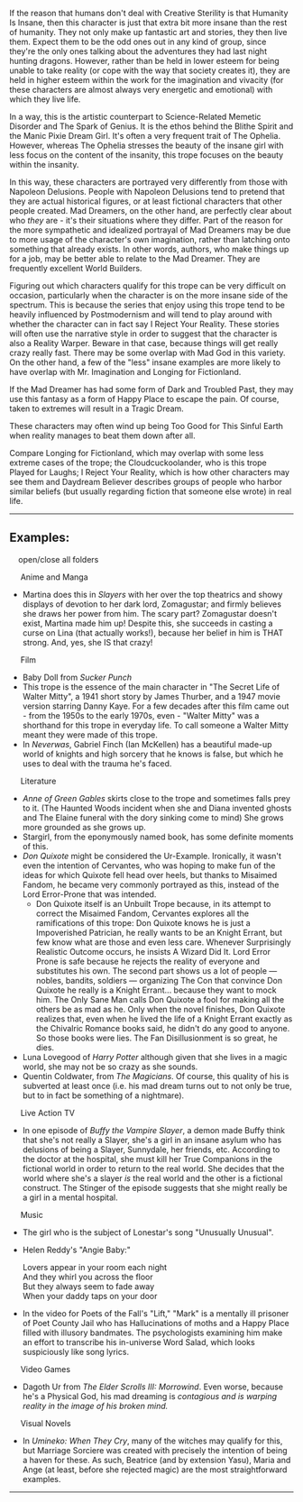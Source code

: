 If the reason that humans don't deal with Creative Sterility is that Humanity Is Insane, then this character is just that extra bit more insane than the rest of humanity. They not only make up fantastic art and stories, they then live them. Expect them to be the odd ones out in any kind of group, since they're the only ones talking about the adventures they had last night hunting dragons. However, rather than be held in lower esteem for being unable to take reality (or cope with the way that society creates it), they are held in higher esteem within the work for the imagination and vivacity (for these characters are almost always very energetic and emotional) with which they live life.

In a way, this is the artistic counterpart to Science-Related Memetic Disorder and The Spark of Genius. It is the ethos behind the Blithe Spirit and the Manic Pixie Dream Girl. It's often a very frequent trait of The Ophelia. However, whereas The Ophelia stresses the beauty of the insane girl with less focus on the content of the insanity, this trope focuses on the beauty within the insanity.

In this way, these characters are portrayed very differently from those with Napoleon Delusions. People with Napoleon Delusions tend to pretend that they are actual historical figures, or at least fictional characters that other people created. Mad Dreamers, on the other hand, are perfectly clear about who _they_ are - it's their situations where they differ. Part of the reason for the more sympathetic and idealized portrayal of Mad Dreamers may be due to more usage of the character's own imagination, rather than latching onto something that already exists. In other words, authors, who make things up for a job, may be better able to relate to the Mad Dreamer. They are frequently excellent World Builders.

Figuring out which characters qualify for this trope can be very difficult on occasion, particularly when the character is on the more insane side of the spectrum. This is because the series that enjoy using this trope tend to be heavily influenced by Postmodernism and will tend to play around with whether the character can in fact say I Reject Your Reality. These stories will often use the narrative style in order to suggest that the character is also a Reality Warper. Beware in that case, because things will get really crazy really fast. There may be some overlap with Mad God in this variety. On the other hand, a few of the "less" insane examples are more likely to have overlap with Mr. Imagination and Longing for Fictionland.

If the Mad Dreamer has had some form of Dark and Troubled Past, they may use this fantasy as a form of Happy Place to escape the pain. Of course, taken to extremes will result in a Tragic Dream.

These characters may often wind up being Too Good for This Sinful Earth when reality manages to beat them down after all.

Compare Longing for Fictionland, which may overlap with some less extreme cases of the trope; the Cloudcuckoolander, who is this trope Played for Laughs; I Reject Your Reality, which is how other characters may see them and Daydream Believer describes groups of people who harbor similar beliefs (but usually regarding fiction that someone else wrote) in real life.

___

## Examples:

    open/close all folders 

     Anime and Manga  

-   Martina does this in _Slayers_ with her over the top theatrics and showy displays of devotion to her dark lord, Zomagustar; and firmly believes she draws her power from him. The scary part? Zomagustar doesn't exist, Martina made him up! Despite this, she succeeds in casting a curse on Lina (that actually works!), because her belief in him is THAT strong. And, yes, she IS that crazy!

     Film  

-   Baby Doll from _Sucker Punch_
-   This trope is the essence of the main character in "The Secret Life of Walter Mitty", a 1941 short story by James Thurber, and a 1947 movie version starring Danny Kaye. For a few decades after this film came out - from the 1950s to the early 1970s, even - "Walter Mitty" was a shorthand for this trope in everyday life. To call someone a Walter Mitty meant they were made of this trope.
-   In _Neverwas_, Gabriel Finch (Ian McKellen) has a beautiful made-up world of knights and high sorcery that he knows is false, but which he uses to deal with the trauma he's faced.

     Literature  

-   _Anne of Green Gables_ skirts close to the trope and sometimes falls prey to it. (The Haunted Woods incident when she and Diana invented ghosts and The Elaine funeral with the dory sinking come to mind) She grows more grounded as she grows up.
-   Stargirl, from the eponymously named book, has some definite moments of this.
-   _Don Quixote_ might be considered the Ur-Example. Ironically, it wasn't even the intention of Cervantes, who was hoping to make fun of the ideas for which Quixote fell head over heels, but thanks to Misaimed Fandom, he became very commonly portrayed as this, instead of the Lord Error-Prone that was intended.
    -   Don Quixote itself is an Unbuilt Trope because, in its attempt to correct the Misaimed Fandom, Cervantes explores all the ramifications of this trope: Don Quixote knows he is just a Impoverished Patrician, he really wants to be an Knight Errant, but few know what are those and even less care. Whenever Surprisingly Realistic Outcome occurs, he insists A Wizard Did It. Lord Error Prone is safe because he rejects the reality of everyone and substitutes his own. The second part shows us a lot of people — nobles, bandits, soldiers — organizing The Con that convince Don Quixote he really is a Knight Errant... because they want to mock him. The Only Sane Man calls Don Quixote a fool for making all the others be as mad as he. Only when the novel finishes, Don Quixote realizes that, even when he lived the life of a Knight Errant exactly as the Chivalric Romance books said, he didn't do any good to anyone. So those books were lies. The Fan Disillusionment is so great, he dies.
-   Luna Lovegood of _Harry Potter_ although given that she lives in a magic world, she may not be so crazy as she sounds.
-   Quentin Coldwater, from _The Magicians_. Of course, this quality of his is subverted at least once (i.e. his mad dream turns out to not only be true, but to in fact be something of a nightmare).

     Live Action TV  

-   In one episode of _Buffy the Vampire Slayer_, a demon made Buffy think that she's not really a Slayer, she's a girl in an insane asylum who has delusions of being a Slayer, Sunnydale, her friends, etc. According to the doctor at the hospital, she must kill her True Companions in the fictional world in order to return to the real world. She decides that the world where she's a slayer _is_ the real world and the other is a fictional construct. The Stinger of the episode suggests that she might really be a girl in a mental hospital.

     Music  

-   The girl who is the subject of Lonestar's song "Unusually Unusual".
-   Helen Reddy's "Angie Baby:"
    
    Lovers appear in your room each night  
    And they whirl you across the floor  
    But they always seem to fade away  
    When your daddy taps on your door
    
-   In the video for Poets of the Fall's "Lift," "Mark" is a mentally ill prisoner of Poet County Jail who has Hallucinations of moths and a Happy Place filled with illusory bandmates. The psychologists examining him make an effort to transcribe his in-universe Word Salad, which looks suspiciously like song lyrics.

     Video Games 

-   Dagoth Ur from _The Elder Scrolls III: Morrowind_. Even worse, because he's a Physical God, his mad dreaming is _contagious and is warping reality in the image of his broken mind._

     Visual Novels  

-   In _Umineko: When They Cry_, many of the witches may qualify for this, but Marriage Sorciere was created with precisely the intention of being a haven for these. As such, Beatrice (and by extension Yasu), Maria and Ange (at least, before she rejected magic) are the most straightforward examples.

___